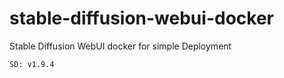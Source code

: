 # stable-diffusion-webui-docker
Stable Diffusion WebUI docker for simple Deployment
```
SD: v1.9.4
```